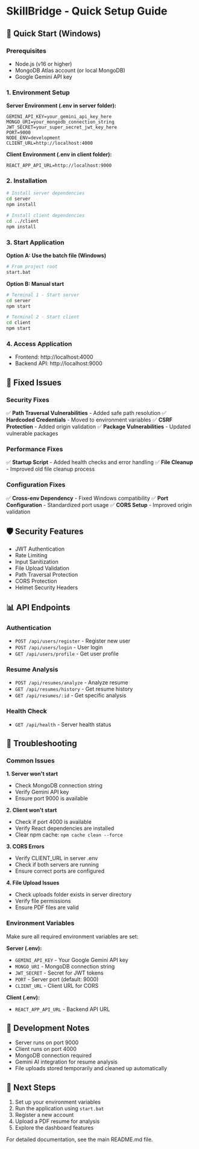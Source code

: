 # SkillBridge - Quick Setup Guide

## 🚀 Quick Start (Windows)

### Prerequisites
- Node.js (v16 or higher)
- MongoDB Atlas account (or local MongoDB)
- Google Gemini API key

### 1. Environment Setup

**Server Environment (.env in server folder):**
```env
GEMINI_API_KEY=your_gemini_api_key_here
MONGO_URI=your_mongodb_connection_string
JWT_SECRET=your_super_secret_jwt_key_here
PORT=9000
NODE_ENV=development
CLIENT_URL=http://localhost:4000
```

**Client Environment (.env in client folder):**
```env
REACT_APP_API_URL=http://localhost:9000
```

### 2. Installation

```bash
# Install server dependencies
cd server
npm install

# Install client dependencies
cd ../client
npm install
```

### 3. Start Application

**Option A: Use the batch file (Windows)**
```bash
# From project root
start.bat
```

**Option B: Manual start**
```bash
# Terminal 1 - Start server
cd server
npm start

# Terminal 2 - Start client
cd client
npm start
```

### 4. Access Application
- Frontend: http://localhost:4000
- Backend API: http://localhost:9000

## 🔧 Fixed Issues

### Security Fixes
✅ **Path Traversal Vulnerabilities** - Added safe path resolution
✅ **Hardcoded Credentials** - Moved to environment variables
✅ **CSRF Protection** - Added origin validation
✅ **Package Vulnerabilities** - Updated vulnerable packages

### Performance Fixes
✅ **Startup Script** - Added health checks and error handling
✅ **File Cleanup** - Improved old file cleanup process

### Configuration Fixes
✅ **Cross-env Dependency** - Fixed Windows compatibility
✅ **Port Configuration** - Standardized port usage
✅ **CORS Setup** - Improved origin validation

## 🛡️ Security Features

- JWT Authentication
- Rate Limiting
- Input Sanitization
- File Upload Validation
- Path Traversal Protection
- CORS Protection
- Helmet Security Headers

## 📊 API Endpoints

### Authentication
- `POST /api/users/register` - Register new user
- `POST /api/users/login` - User login
- `GET /api/users/profile` - Get user profile

### Resume Analysis
- `POST /api/resumes/analyze` - Analyze resume
- `GET /api/resumes/history` - Get resume history
- `GET /api/resumes/:id` - Get specific analysis

### Health Check
- `GET /api/health` - Server health status

## 🐛 Troubleshooting

### Common Issues

**1. Server won't start**
- Check MongoDB connection string
- Verify Gemini API key
- Ensure port 9000 is available

**2. Client won't start**
- Check if port 4000 is available
- Verify React dependencies are installed
- Clear npm cache: `npm cache clean --force`

**3. CORS Errors**
- Verify CLIENT_URL in server .env
- Check if both servers are running
- Ensure correct ports are configured

**4. File Upload Issues**
- Check uploads folder exists in server directory
- Verify file permissions
- Ensure PDF files are valid

### Environment Variables

Make sure all required environment variables are set:

**Server (.env):**
- `GEMINI_API_KEY` - Your Google Gemini API key
- `MONGO_URI` - MongoDB connection string
- `JWT_SECRET` - Secret for JWT tokens
- `PORT` - Server port (default: 9000)
- `CLIENT_URL` - Client URL for CORS

**Client (.env):**
- `REACT_APP_API_URL` - Backend API URL

## 📝 Development Notes

- Server runs on port 9000
- Client runs on port 4000
- MongoDB connection required
- Gemini AI integration for resume analysis
- File uploads stored temporarily and cleaned up automatically

## 🔄 Next Steps

1. Set up your environment variables
2. Run the application using `start.bat`
3. Register a new account
4. Upload a PDF resume for analysis
5. Explore the dashboard features

For detailed documentation, see the main README.md file.